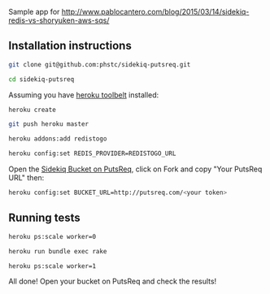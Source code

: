 Sample app for http://www.pablocantero.com/blog/2015/03/14/sidekiq-redis-vs-shoryuken-aws-sqs/

## Installation instructions

```sh
git clone git@github.com:phstc/sidekiq-putsreq.git

cd sidekiq-putsreq
```

Assuming you have [heroku toolbelt](https://toolbelt.heroku.com/) installed:

```sh
heroku create

git push heroku master

heroku addons:add redistogo

heroku config:set REDIS_PROVIDER=REDISTOGO_URL
```

Open the [Sidekiq Bucket on PutsReq](http://putsreq.com/qX0hnwmzqGWit0sgimUG/inspect), click on Fork and copy "Your PutsReq URL" then:

```sh
heroku config:set BUCKET_URL=http://putsreq.com/<your token>
```

## Running tests

```sh
heroku ps:scale worker=0

heroku run bundle exec rake

heroku ps:scale worker=1
```

All done! Open your bucket on PutsReq and check the results!
